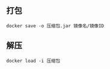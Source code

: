 <!--
 * @Description: 
 * @Version: 1.0
 * @Author: DaLao
 * @Email: dalao_li@163.com
 * @Date: 2022-01-02 03:49:20
 * @LastEditors: DaLao
 * @LastEditTime: 2022-01-13 12:40:34
-->

## 打包

`docker save -o 压缩包.jar 镜像名/镜像ID`

## 解压

`docker load -i 压缩包`